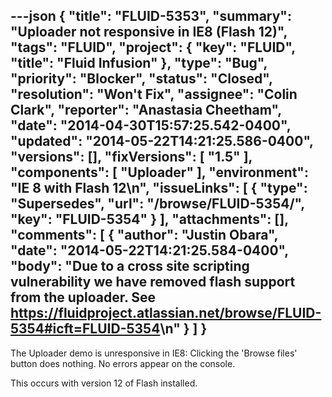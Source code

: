 ---json
{
  "title": "FLUID-5353",
  "summary": "Uploader not responsive in IE8 (Flash 12)",
  "tags": "FLUID",
  "project": {
    "key": "FLUID",
    "title": "Fluid Infusion"
  },
  "type": "Bug",
  "priority": "Blocker",
  "status": "Closed",
  "resolution": "Won't Fix",
  "assignee": "Colin Clark",
  "reporter": "Anastasia Cheetham",
  "date": "2014-04-30T15:57:25.542-0400",
  "updated": "2014-05-22T14:21:25.586-0400",
  "versions": [],
  "fixVersions": [
    "1.5"
  ],
  "components": [
    "Uploader"
  ],
  "environment": "IE 8 with Flash 12\n",
  "issueLinks": [
    {
      "type": "Supersedes",
      "url": "/browse/FLUID-5354/",
      "key": "FLUID-5354"
    }
  ],
  "attachments": [],
  "comments": [
    {
      "author": "Justin Obara",
      "date": "2014-05-22T14:21:25.584-0400",
      "body": "Due to a cross site scripting vulnerability we have removed flash support from the uploader. See <https://fluidproject.atlassian.net/browse/FLUID-5354#icft=FLUID-5354>\n"
    }
  ]
}
---
The Uploader demo is unresponsive in IE8: Clicking the 'Browse files' button does nothing. No errors appear on the console.

This occurs with version 12 of Flash installed.

        